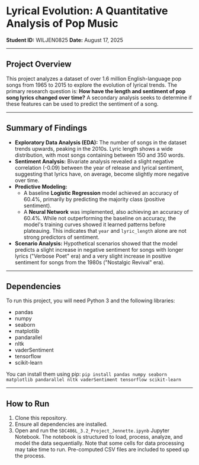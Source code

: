 # Lyrical Evolution: A Quantitative Analysis of Pop Music

**Student ID:** WILJEN0825
**Date:** August 17, 2025

---

## Project Overview

This project analyzes a dataset of over 1.6 million English-language pop songs from 1965 to 2015 to explore the evolution of lyrical trends. The primary research question is: **How have the length and sentiment of pop song lyrics changed over time?** A secondary analysis seeks to determine if these features can be used to predict the sentiment of a song.

---

## Summary of Findings

* **Exploratory Data Analysis (EDA):** The number of songs in the dataset trends upwards, peaking in the 2010s. Lyric length shows a wide distribution, with most songs containing between 150 and 350 words.
* **Sentiment Analysis:** Bivariate analysis revealed a slight negative correlation (-0.09) between the year of release and lyrical sentiment, suggesting that lyrics have, on average, become slightly more negative over time.
* **Predictive Modeling:**
    * A baseline **Logistic Regression** model achieved an accuracy of 60.4%, primarily by predicting the majority class (positive sentiment).
    * A **Neural Network** was implemented, also achieving an accuracy of 60.4%. While not outperforming the baseline on accuracy, the model's training curves showed it learned patterns before plateauing. This indicates that `year` and `lyric_length` alone are not strong predictors of sentiment.
* **Scenario Analysis:** Hypothetical scenarios showed that the model predicts a slight increase in negative sentiment for songs with longer lyrics ("Verbose Poet" era) and a very slight increase in positive sentiment for songs from the 1980s ("Nostalgic Revival" era).

---

## Dependencies

To run this project, you will need Python 3 and the following libraries:
* pandas
* numpy
* seaborn
* matplotlib
* pandarallel
* nltk
* vaderSentiment
* tensorflow
* scikit-learn

You can install them using pip:
`pip install pandas numpy seaborn matplotlib pandarallel nltk vaderSentiment tensorflow scikit-learn`

---

## How to Run

1.  Clone this repository.
2.  Ensure all dependencies are installed.
3.  Open and run the `SDC486L_3.2_Project_Jennette.ipynb` Jupyter Notebook. The notebook is structured to load, process, analyze, and model the data sequentially. Note that some cells for data processing may take time to run. Pre-computed CSV files are included to speed up the process.
